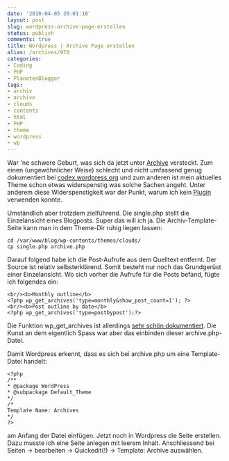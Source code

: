```yaml
---
date: '2010-04-05 20:01:16'
layout: post
slug: wordpress-archive-page-erstellen
status: publish
comments: true
title: Wordpress | Archive Page erstellen
alias: /archives/970
categories:
- Coding
- PHP
- PlanetenBlogger
tags:
- archiv
- archive
- clouds
- contents
- html
- PHP
- theme
- wordpress
- wp
---
```


War 'ne schwere Geburt, was sich da jetzt unter [Archive](/?page_id=927) versteckt. Zum einen (ungewöhnlicher Weise) schlecht und nicht umfassend genug dokumentiert bei [codex.wordpress.org](http://codex.wordpress.org/Creating_an_Archive_Index) und zum anderen ist mein aktuelles Theme schon etwas widerspenstig was solche Sachen angeht. Unter anderem diese Widerspenstigkeit war der Punkt, warum ich kein [Plugin](http://wordpress.org/extend/plugins/search.php?q=archive&sort=) verwenden konnte.

Umständlich aber trotzdem zielführend. Die single.php stellt die Einzelansicht eines Blogposts. Super das will ich ja. Die Archiv-Template-Seite kann man in dem Theme-Dir ruhig liegen lassen:

```
cd /var/www/blog/wp-contents/themes/clouds/
cp single.php archive.php
```


Darauf folgend habe ich die Post-Aufrufe aus dem Quelltext entfernt. Der Source ist relativ selbsterklärend. Somit besteht nur noch das Grundgerüst einer Einzelansicht. Wo sich vorher die Aufrufe für die Posts befand, fügte ich folgendes ein:

```
<br/><b>Monthly outline</b>
<?php wp_get_archives('type=monthly&show_post_count=1'); ?>
<br/><b>Post outline by date</b>
<?php wp_get_archives('type=postbypost');?>
```


Die Funktion wp_get_archives ist allerdings [sehr schön dokumentiert](http://codex.wordpress.org/Template_Tags/wp_get_archives). Die Kunst an dem eigentlich Spass war aber das einbinden dieser archive.php-Datei.

Damit Wordpress erkennt, dass es sich bei archive.php um eine Template-Datei handelt:

```
<?php
/**
* @package WordPress
* @subpackage Default_Theme
*/
/*
Template Name: Archives
*/
?>
```


am Anfang der Datei einfügen. Jetzt noch in Wordpress die Seite erstellen. Dazu musste ich eine Seite anlegen mit leerem Inhalt. Anschliessend bei Seiten -> bearbeiten -> Quickedit(!) -> Template: Archive auswählen.
